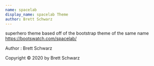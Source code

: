 ```yaml
---
name: spacelab
display_name: spacelab Theme
author: Brett Schwarz
---
```

superhero theme based off of the bootstrap theme of the same name https://bootswatch.com/spacelab/

Author
: Brett Schwarz

Copyright © 2020 by Brett Schwarz
